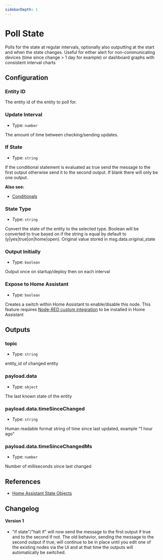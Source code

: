 ```yaml
---
sidebarDepth: 1
---
```


# Poll State

Polls for the state at regular intervals, optionally also outputting at the start and when the state changes. Useful for either alert for non-communicating devices (time since change > 1 day for example) or dashboard graphs with consistent interval charts

## Configuration

### Entity ID <Badge text="required"/>

The entity id of the entity to poll for.

### Update Interval

- Type: `number`

The amount of time between checking/sending updates.

### If State

- Type: `string`

If the conditional statement is evaluated as true send the message to the first output otherwise send it to the second output. If blank there will only be one output.

**Also see:**

- [Conditionals](/guide/conditionals.md)

### State Type

- Type: `string`

Convert the state of the entity to the selected type. Boolean will be converted to true based on if the string is equal by default to (y|yes|true|on|home|open). Original value stored in msg.data.original_state

### Output Initially

- Type: `boolean`

Output once on startup/deploy then on each interval

### Expose to Home Assistant

- Type: `boolean`

Creates a switch within Home Assistant to enable/disable this node. This feature requires [Node-RED custom integration](https://github.com/zachowj/hass-node-red) to be installed in Home Assistant

## Outputs

### topic

- Type: `string`

entity_id of changed entity

### payload.data

- Type: `object`

The last known state of the entity

### payload.data.timeSinceChanged

- Type: `string`

Human readable format string of time since last updated, example "1 hour ago"

### payload.data.timeSinceChangedMs

- Type: `number`

Number of milliseconds since last changed

## References

- [Home Assistant State Objects](https://home-assistant.io/docs/configuration/state_object/)

## Changelog

#### Version 1

- "if state"/"halt if" will now send the message to the first output if true and to the second if not. The old behavior, sending the message to the second output if true, will continue to be in place until you edit one of the existing nodes via the UI and at that time the outputs will automatically be switched.
